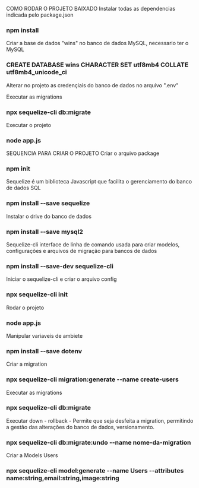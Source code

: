 COMO RODAR O PROJETO BAIXADO
Instalar todas as dependencias indicada pelo package.json
### npm install

Criar a base de dados "wins" no banco de dados MySQL, necessario ter o MySQL
### CREATE DATABASE wins CHARACTER SET utf8mb4 COLLATE utf8mb4_unicode_ci

Alterar no projeto as credençiais do banco de dados no arquivo ".env"

Executar as migrations
### npx sequelize-cli db:migrate

Executar o projeto
### node app.js


SEQUENCIA PARA CRIAR O PROJETO
Criar o arquivo package
### npm init

Sequelize é um biblioteca Javascript que facilita o gerenciamento do banco de dados SQL
### npm install --save sequelize

Instalar o drive do banco de dados
### npm install --save mysql2

Sequelize-cli interface de linha de comando usada para criar modelos, configurações e arquivos de migração para bancos de dados
### npm install --save-dev sequelize-cli

Iniciar o sequelize-cli e criar o arquivo config
### npx sequelize-cli init

Rodar o projeto
### node app.js

Manipular variaveis de ambiete
### npm install --save dotenv

Criar a migration
### npx sequelize-cli migration:generate --name create-users

Executar as migrations
### npx sequelize-cli db:migrate

Executar down - rollback - Permite que seja desfeita a migration, permitindo a gestão das alterações do banco de dados, versionamento.
### npx sequelize-cli db:migrate:undo --name nome-da-migration

Criar a Models Users
### npx sequelize-cli model:generate --name Users --attributes name:string,email:string,image:string